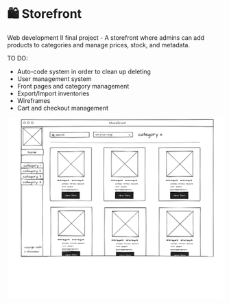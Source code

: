 # 🛍 Storefront
Web development II final project - A storefront where admins can add products to categories and manage prices, stock, and metadata.

TO DO:
  
  - Auto-code system in order to clean up deleting
  - User management system
  - Front pages and category management
  - Export/Import inventories
  - Wireframes
  - Cart and checkout management

![Alt text](Images/first.png?raw=true "Mockup-1")
